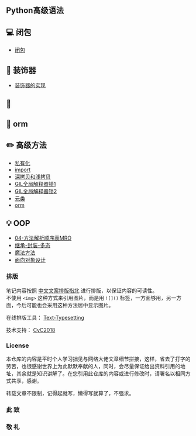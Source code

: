 ## Python高级语法  

##  :computer: 闭包  
- [闭包]()  
 
## :watermelon: 装饰器 
- [装饰器的实现]()  

## :wrench:    


## :floppy_disk: orm  


## :pencil2: 高级方法  
- [私有化]()
- [import]()  
- [深拷贝和浅拷贝]()
- [GIL全局解释器锁1]()
- [GIL全局解释器锁2]()
- [元类]()  
- [orm]()  

## :bulb: OOP  
- [04-方法解析顺序表MRO]()  
- [继承-封装-多态]()  
- [魔法方法]()  
- [面向对象设计]()  



### 排版  

笔记内容按照 [中文文案排版指北](https://github.com/sparanoid/chinese-copywriting-guidelines) 进行排版，以保证内容的可读性。  
不使用 `<img>` 这种方式来引用图片，而是用 `![]()` 标签，一方面够用，另一方面，今后可能也会采用这种方法居中显示图片。  

在线排版工具： [Text-Typesetting](https://github.com/CyC2018/Text-Typesetting)  

技术支持： [CyC2018](https://github.com/CyC2018/Text-Typesetting)  

### License  
本仓库的内容是平时个人学习拙见与网络大佬文章细节拼接，这样，省去了打字的劳苦，也很感谢世界上为此默默奉献的人，同时，会尽量保证给出资料引用的地址，其余就是知识讲解了。在您引用此仓库的内容或进行修改时，请署名以相同方式共享，感谢。  

转载文章不限制，记得起就写，懒得写就算了，不强求。  

### 此 致  
### 敬 礼  


